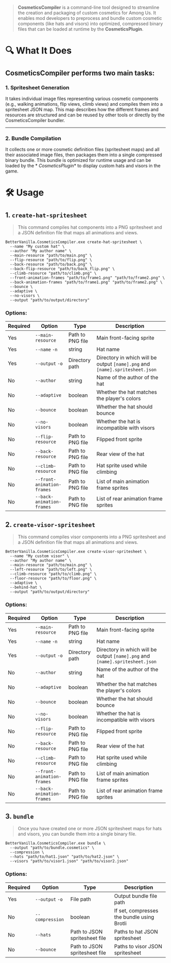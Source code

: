 > **CosmeticsCompiler** is a command-line tool designed to streamline the creation and packaging of custom cosmetics for
> Among Us. It enables mod developers to preprocess and bundle custom cosmetic components (like hats and visors) into
> optimized, compressed binary files that can be loaded at runtime by the **CosmeticsPlugin**.

# 🔍 What It Does

## **CosmeticsCompiler** performs two main tasks:

### 1. Spritesheet Generation

It takes individual image files representing various cosmetic components (e.g., walking animations, flip views, climb
views) and compiles them into a spritesheet JSON map. This map describes how the different frames and resources are
structured and can be reused by other tools or directly by the CosmeticsCompiler bundler.
***

### 2. Bundle Compilation

It collects one or more cosmetic definition files (spritesheet maps) and all their associated image files, then packages
them into a single compressed binary bundle. This bundle is optimized for runtime usage and can be loaded by the *
*CosmeticsPlugin** to display custom hats and visors in the game.

# 🛠️ Usage

## 1. `create-hat-spritesheet`

> This command compiles hat components into a PNG spritesheet and a JSON definition file that maps all animations and
> views.

```shell
BetterVanilla.CosmeticsCompiler.exe create-hat-spritesheet \
  --name "My custom hat" \
  --author "My author name" \
  --main-resource "path/to/main.png" \
  --flip-resource "path/to/flip.png" \
  --back-resource "path/to/back.png" \
  --back-flip-resource "path/to/back_flip.png" \
  --climb-resource "path/to/climb.png" \
  --front-animation-frames "path/to/frame1.png" "path/to/frame2.png" \
  --back-animation-frames "path/to/frame1.png" "path/to/frame2.png" \
  --bounce \
  --adaptive \
  --no-visors \
  --output "path/to/output/directory"
```

### Options:

| Required | Option                     | Type             | Description                                                                  |
|----------|----------------------------|------------------|------------------------------------------------------------------------------|
| Yes      | `--main-resource`          | Path to PNG file | Main front-facing sprite                                                     |
| Yes      | `--name` `-n`              | string           | Hat name                                                                     |
| Yes      | `--output` `-o`            | Directory path   | Directory in which will be output `[name].png` and `[name].spritesheet.json` |
| No       | `--author`                 | string           | Name of the author of the hat                                                |
| No       | `--adaptive`               | boolean          | Whether the hat matches the player's colors                                  |
| No       | `--bounce`                 | boolean          | Whether the hat should bounce                                                |
| No       | `--no-visors`              | boolean          | Whether the hat is incompatible with visors                                  |
| No       | `--flip-resource`          | Path to PNG file | Flipped front sprite                                                         |
| No       | `--back-resource`          | Path to PNG file | Rear view of the hat                                                         |
| No       | `--climb-resource`         | Path to PNG file | Hat sprite used while climbing                                               |
| No       | `--front-animation-frames` | Path to PNG file | List of main animation frame sprites                                         |
| No       | `--back-animation-frames`  | Path to PNG file | List of rear animation frame sprites                                         |

## 2. `create-visor-spritesheet`

> This command compiles visor components into a PNG spritesheet and a JSON definition file that maps all animations and
> views.

```shell
BetterVanilla.CosmeticsCompiler.exe create-visor-spritesheet \
  --name "My custom visor" \
  --author "My author name" \
  --main-resource "path/to/main.png" \
  --left-resource "path/to/left.png" \
  --climb-resource "path/to/climb.png" \
  --floor-resource "path/to/floor.png" \
  --adaptive \
  --behind-hat \
  --output "path/to/output/directory"
```

### Options:

| Required | Option                     | Type             | Description                                                                  |
|----------|----------------------------|------------------|------------------------------------------------------------------------------|
| Yes      | `--main-resource`          | Path to PNG file | Main front-facing sprite                                                     |
| Yes      | `--name` `-n`              | string           | Hat name                                                                     |
| Yes      | `--output` `-o`            | Directory path   | Directory in which will be output `[name].png` and `[name].spritesheet.json` |
| No       | `--author`                 | string           | Name of the author of the hat                                                |
| No       | `--adaptive`               | boolean          | Whether the hat matches the player's colors                                  |
| No       | `--bounce`                 | boolean          | Whether the hat should bounce                                                |
| No       | `--no-visors`              | boolean          | Whether the hat is incompatible with visors                                  |
| No       | `--flip-resource`          | Path to PNG file | Flipped front sprite                                                         |
| No       | `--back-resource`          | Path to PNG file | Rear view of the hat                                                         |
| No       | `--climb-resource`         | Path to PNG file | Hat sprite used while climbing                                               |
| No       | `--front-animation-frames` | Path to PNG file | List of main animation frame sprites                                         |
| No       | `--back-animation-frames`  | Path to PNG file | List of rear animation frame sprites                                         |

## 3. `bundle`

> Once you have created one or more JSON spritesheet maps for hats and visors, you can bundle them into a single binary
> file.

```shell
BetterVanilla.CosmeticsCompiler.exe bundle \
  --output "path/to/bundle.cosmetics" \
  --compression \
  --hats "path/to/hat1.json" "path/to/hat2.json" \
  --visors "path/to/visor1.json" "path/to/visor2.json"
```

### Options:

| Required | Option          | Type                          | Description                                |
|----------|-----------------|-------------------------------|--------------------------------------------|
| Yes      | `--output` `-o` | File path                     | Output bundle file path                    |
| No       | `--compression` | boolean                       | If set, compresses the bundle using Brotli |
| No       | `--hats`        | Path to JSON spritesheet file | Paths to hat JSON spritesheet              |
| No       | `--bounce`      | Path to JSON spritesheet file | Paths to visor JSON spritesheet            |